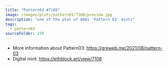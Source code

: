 ```yaml
---
title: "Pattern03 #7108"
image: /images/plots/pattern03/7108/preview.jpg
description: "one of the plot of 888s 'Pattern 03' mints"
tags:
  - pattern03
sourceFolder: 239
---
```


- More information about Pattern03: https://greweb.me/2021/08/pattern-03
- Digital mint: https://ethblock.art/view/7108
